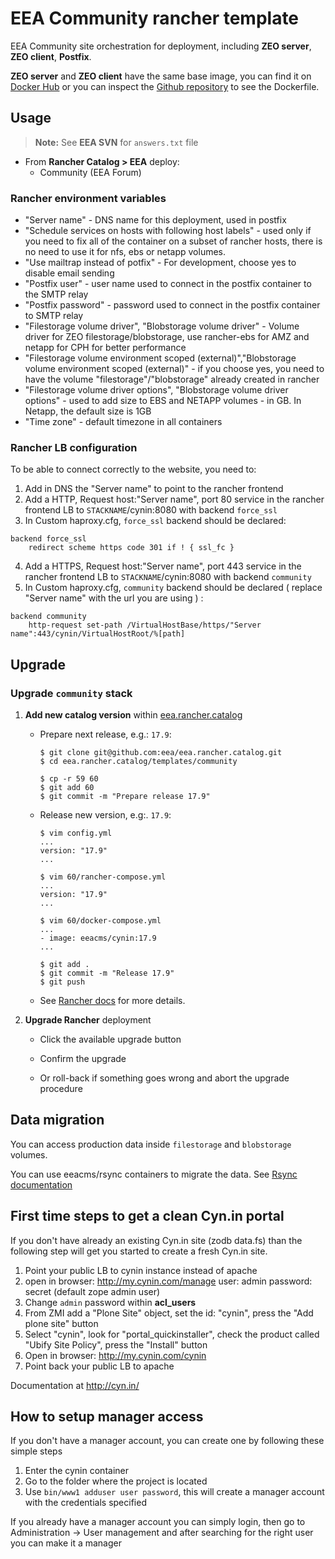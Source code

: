 
# EEA Community rancher template

EEA Community site orchestration for deployment, including  **ZEO server**, **ZEO client**,  **Postfix**.

**ZEO server** and **ZEO client** have the same base image, you can find it on
[Docker Hub](https://registry.hub.docker.com/u/eeacms/cynin/) or you can
inspect the [Github repository](https://github.com/eea/eea.docker.cynin)
to see the Dockerfile.

## Usage

> **Note:** See **EEA SVN** for `answers.txt` file

* From **Rancher Catalog > EEA** deploy:
  * Community (EEA Forum)


### Rancher environment variables

* "Server name" -  DNS name for this deployment, used in postfix
* "Schedule services on hosts with following host labels" - used only if you need to fix all of the container on a subset of rancher hosts, there is no need to use it for nfs, ebs or netapp volumes.
* "Use mailtrap instead of potfix" - For development, choose yes to disable email sending
* "Postfix user" - user name used to connect in the postfix container to the SMTP relay
* "Postfix password" - password used to connect in the postfix container to SMTP relay
* "Filestorage volume driver", "Blobstorage volume driver" - Volume driver for ZEO filestorage/blobstorage, use rancher-ebs for AMZ and netapp for CPH for better performance
* "Filestorage volume environment scoped (external)","Blobstorage volume environment scoped (external)" - if you choose yes, you need to have the volume "filestorage"/"blobstorage" already created in rancher
* "Filestorage volume driver options", "Blobstorage volume driver options" - used to add size to EBS and NETAPP volumes - in GB. In Netapp, the default size is 1GB
* "Time zone" - default timezone in all containers

### Rancher LB configuration

To be able to connect correctly to the website, you need to:

1. Add in DNS the "Server name" to point to the rancher frontend
2. Add a HTTP, Request host:"Server name", port 80  service in the rancher frontend LB to `STACKNAME`/cynin:8080 with backend `force_ssl`
3. In Custom haproxy.cfg, `force_ssl` backend should be declared:

```
backend force_ssl
    redirect scheme https code 301 if ! { ssl_fc }
```
4. Add a HTTPS, Request host:"Server name", port 443  service in the rancher frontend LB to `STACKNAME`/cynin:8080 with backend `community`
5. In Custom haproxy.cfg, `community` backend should be declared ( replace "Server name" with the url you are using ) :
```
backend community
    http-request set-path /VirtualHostBase/https/"Server name":443/cynin/VirtualHostRoot/%[path]
```

## Upgrade

### Upgrade `community` stack

1. **Add new catalog version** within [eea.rancher.catalog](https://github.com/eea/eea.rancher.catalog/tree/master/templates/community)

   * Prepare next release, e.g.: `17.9`:

        ```
        $ git clone git@github.com:eea/eea.rancher.catalog.git
        $ cd eea.rancher.catalog/templates/community

        $ cp -r 59 60
        $ git add 60
        $ git commit -m "Prepare release 17.9"
        ```

   * Release new version, e.g:. `17.9`:

        ```
        $ vim config.yml
        ...
        version: "17.9"
        ...

        $ vim 60/rancher-compose.yml
        ...
        version: "17.9"
        ...

        $ vim 60/docker-compose.yml
        ...
        - image: eeacms/cynin:17.9
        ...

        $ git add .
        $ git commit -m "Release 17.9"
        $ git push
        ```

   * See [Rancher docs](https://docs.rancher.com/rancher/v1.2/en/catalog/private-catalog/#rancher-catalog-templates) for more details.

2. **Upgrade Rancher** deployment

   * Click the available upgrade button

   * Confirm the upgrade

   * Or roll-back if something goes wrong and abort the upgrade procedure


## Data migration

You can access production data inside `filestorage` and `blobstorage` volumes.

You can use eeacms/rsync containers to migrate the data. See [Rsync documentation](https://github.com/eea/eea.docker.rsync#rsync-data-between-containers-in-rancher)


## First time steps to get a clean Cyn.in portal

If you don't have already an existing Cyn.in site (zodb data.fs) than the following step will get you started to create a fresh Cyn.in site.

1. Point your public LB to cynin instance instead of apache
2. open in browser: http://my.cynin.com/manage
user: admin
password: secret
(default zope admin user)
3. Change `admin` password within **acl_users**
4. From ZMI add a "Plone Site" object, set the id: "cynin", press the "Add plone site" button
5. Select "cynin", look for "portal_quickinstaller", check the product called "Ubify Site Policy", press the "Install" button
6. Open in browser: http://my.cynin.com/cynin
7. Point back your public LB to apache

Documentation at http://cyn.in/


## How to setup manager access

If you don't have a manager account, you can create one by following these simple steps

1. Enter the cynin container
2. Go to the folder where the project is located
3. Use `bin/www1 adduser user password`, this will create a manager account with the credentials specified

If you already have a manager account you can simply login, then go to Administration -> User management and after searching for the right user you can make it a manager
